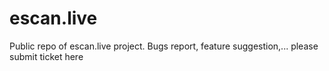 # escan.live
Public repo of escan.live project. Bugs report, feature suggestion,... please submit ticket here
